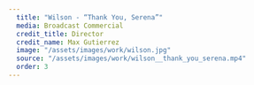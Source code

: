 ```yaml
---
  title: "Wilson - “Thank You, Serena”"
  media: Broadcast Commercial
  credit_title: Director
  credit_name: Max Gutierrez
  image: "/assets/images/work/wilson.jpg"
  source: "/assets/images/work/wilson__thank_you_serena.mp4"
  order: 3
---
```

